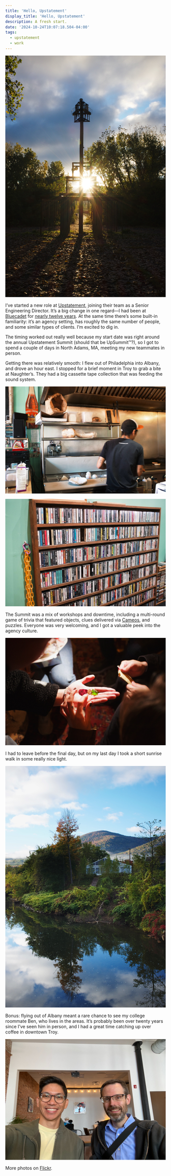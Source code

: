 ```yaml
---
title: 'Hello, Upstatement'
display_title: 'Hello, Upstatement'
description: A fresh start.
date: '2024-10-24T10:07:18.504-04:00'
tags:
  - upstatement
  - work
---
```


![Sunrise flaring through a concrete and metal sculpture.](hello-upstatement-1.jpg "New beginnings")

I’ve started a new role at [Upstatement](https://upstatement.com), joining their team as a Senior Engineering Director. It’s a big change in one regard—I had been at [Bluecadet](https://www.bluecadet.com) for [nearly twelve years](/posts/goodbye-bluecadet). At the same time there’s some built-in familiarity: it’s an agency setting, has roughly the same number of people, and some similar types of clients. I’m excited to dig in.

The timing worked out really well because my start date was right around the annual Upstatement Summit (should that be UpSummit™?), so I got to spend a couple of days in North Adams, MA, meeting my new teammates in person. 

Getting there was relatively smooth: I flew out of Philadelphia into Albany, and drove an hour east. I stopped for a brief moment in Troy to grab a bite at Naughter’s. They had a big cassette tape collection that was feeding the sound system.

![A cook wearing an orange-brimmed cap preps a sandwich behind the counter at a restaurant.](hello-upstatement-2.jpg "Naughter’s in Troy")

![A shelf full of cassette tapes.](hello-upstatement-6.jpg "Tapes ’n tapes")

The Summit was a mix of workshops and downtime, including a multi-round game of trivia that featured objects, clues delivered via [Cameos](https://www.cameo.com), and puzzles. Everyone was very welcoming, and I got a valuable peek into the agency culture.

![Multiple people huddle over a hand holding a guitar pick, a penny, and a gummy bear.](hello-upstatement-3.jpg "Object trivia")

I had to leave before the final day, but on my last day I took a short sunrise walk in some really nice light.

![A riverbank with a mountain in the distance the trees and sky are reflected in the river.](hello-upstatement-4.jpg)

Bonus: flying out of Albany meant a rare chance to see my college roommate Ben, who lives in the areas. It’s probably been over twenty years since I’ve seen him in person, and I had a great time catching up over coffee in downtown Troy.

![Two men smile in a coffee shop selfie.](hello-upstatement-5.jpg)

More photos on [Flickr](https://flickr.com/photos/dirtystylus/albums/72177720321268775/).
